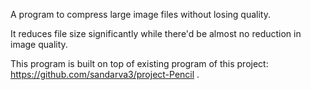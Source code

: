 A program to compress large image files without losing quality.

It reduces file size significantly while there'd be almost no reduction in image quality.


This program is built on top of existing program of this project: https://github.com/sandarva3/project-Pencil .
